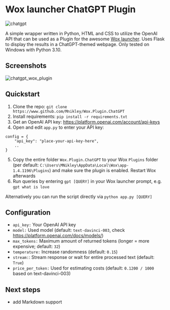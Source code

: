 # Wox launcher ChatGPT Plugin
![chatgpt](https://user-images.githubusercontent.com/75040444/221224882-a5297b4e-dd01-42af-a9fa-1556cc0842aa.png)

A simple wrapper written in Python, HTML and CSS to utilize the OpenAI API that can be used as a Plugin for the awesome [Wox launcher](https://github.com/Wox-launcher/Wox). Uses Flask to display the results in a ChatGPT-themed webpage. Only tested on Windows with Python 3.10.

## Screenshots
![chatgpt_wox_plugin](https://user-images.githubusercontent.com/75040444/221225355-8c28b5bc-f390-4bcf-905d-fec023554623.gif)

## Quickstart
 1. Clone the repo: `git clone https://www.github.com/Mnikley/Wox.Plugin.ChatGPT`
 2. Install requirements: `pip install -r requirements.txt`
 3. Get an OpenAI API key: https://platform.openai.com/account/api-keys
 4. Open and edit `app.py` to enter your API key:
   ```
   config = {
       "api_key": "place-your-api-key-here",
       ..
   }
   ```
 5. Copy the entire folder `Wox.Plugin.ChatGPT` to your Wox `Plugins` folder (per default: `C:\Users\MNikley\AppData\Local\Wox\app-1.4.1196\Plugins`) and make sure the plugin is enabled. Restart Wox afterwards
 6. Run queries by entering `gpt [QUERY]` in your Wox launcher prompt, e.g. `gpt what is love`

Alternatively you can run the script directly via `python app.py [QUERY]`

## Configuration
 - `api_key:` Your OpenAI API key
 - `model:` Used model (default: `text-davinci-003`, check https://platform.openai.com/docs/models/)
 - `max_tokens:` Maximum amount of returned tokens (longer = more expensive; default: `32`)
 - `temperature:` Increase randomness (default: `0.15`)
 - `stream:`: Stream response or wait for entire processed text (default: `True`)
 - `price_per_token:` Used for estimating costs (default: `0.1200 / 1000` based on text-davinci-003)

## Next steps
- add Markdown support
